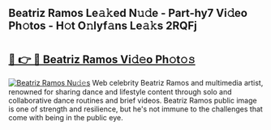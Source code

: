 ## Beatriz Ramos Le𝚊𝚔ed N𝚞𝚍e - Part-hy7 Vi𝚍eo Ph𝚘tos - H𝚘t O𝚗lyf𝚊ns Le𝚊𝚔s 2RQFj

# <h2><a href="http://hf43ep.feru.top/?c=Beatriz+Ramos">🔗 👉 🔴 Beatriz Ramos Vi𝚍𝚎o Ph𝚘t𝚘𝚜</a></h2>

[![Beatriz Ramos Nu𝚍𝚎s](https://i.imgur.com/0TWrTi3.gif)](http://hf43ep.feru.top/?c=Beatriz+Ramos)
Web celebrity Beatriz Ramos and multimedia artist, renowned for sharing dance and lifestyle content through solo and collaborative dance routines and brief videos. Beatriz Ramos public image is one of strength and resilience, but he's not immune to the challenges that come with being in the public eye. 

